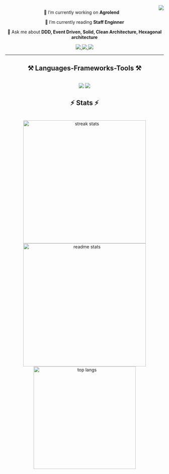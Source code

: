 <img align="right" src="https://visitor-badge.laobi.icu/badge?page_id=jeandobre.jeandobre" />

<div align="center">
 
 🔭 I’m currently working on **Agrolend**
 
 🌱 I’m currently reading **Staff Enginner**

💬 Ask me about **DDD, Event Driven, Solid, Clean Architecture, Hexagonal architecture**

 </div>
 
<div align="center"> 
  <a href="mailto:jeandobre@gmail.com">
    <img src="https://img.shields.io/badge/Gmail-333333?style=for-the-badge&logo=gmail&logoColor=red" />
  </a>
  <a href="https://linkedin.com/in/jeandobre" target="_blank">
    <img src="https://img.shields.io/badge/LinkedIn-0077B5?style=for-the-badge&logo=linkedin&logoColor=white" target="_blank" />
  </a>
  <a href="https://jeandobre.github.io" target="_blank">
     <img src="https://img.shields.io/badge/Portfolio-FF5722?style=for-the-badge&logo=todoist&logoColor=white" target="_blank" /> <!-- sqlite, safari, google-chrome are other good icon options -->
  </a>
</div>

 <hr/>
 
<h2 align="center">⚒️ Languages-Frameworks-Tools ⚒️</h2>
<br/>
<div align="center">
    <img src="https://skillicons.dev/icons?i=react,vue,vuetify,angular,jquery,tailwind,bootstrap,html,css,vscode,idea,figma,github,graphql" />
    <img src="https://skillicons.dev/icons?i=nodejs,npm,py,js,ts,express,cpp,java,spring,hibernate,kafka,mysql,mongodb,postgresql,dynamodb,elasticsearch,docker,aws" />
</div>

<h2 align="center">⚡ Stats ⚡</h2>
<br>
<div align=center>
  <img width=390 src="https://streak-stats.demolab.com?user=jeandobre&theme=react&hide_border=true" alt="streak stats"/>
  <img width=390 src="https://github-readme-stats.vercel.app/api?username=jeandobre&count_private=true&show_icons=true&theme=react&rank_icon=github&border_radius=10" alt="readme stats" />
  <br/>
  <img width=325 align="center" src="https://github-readme-stats.vercel.app/api/top-langs/?username=jeandobre&hide=HTML&langs_count=8&layout=compact&theme=react&border_radius=10&size_weight=0.5&count_weight=0.5&exclude_repo=github-readme-stats" alt="top langs" />
</div>
